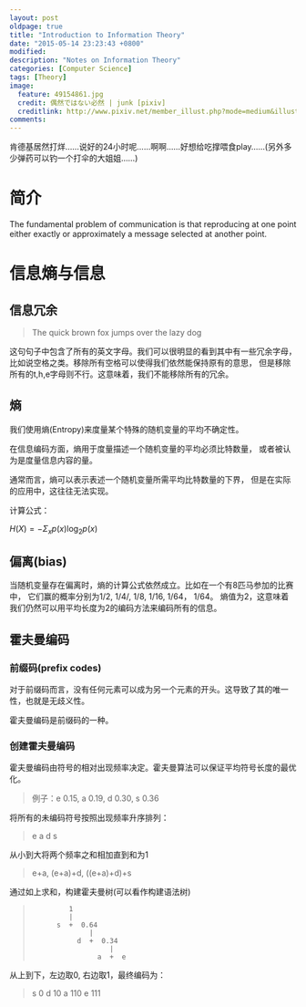 ```yaml
---
layout: post
oldpage: true
title: "Introduction to Information Theory"
date: "2015-05-14 23:23:43 +0800"
modified: 
description: "Notes on Information Theory"
categories: [Computer Science]
tags: [Theory]
image:
  feature: 49154861.jpg
  credit: 偶然ではない必然 | junk [pixiv] 
  creditlink: http://www.pixiv.net/member_illust.php?mode=medium&illust_id=49154861
comments: 
---
```


肯德基居然打烊……说好的24小时呢……啊啊……好想给吃撑喂食play……(另外多少弹药可以钓一个打伞的大姐姐……)


# 简介

The fundamental problem of communication is that reproducing at one
point either exactly or approximately a message selected at another
point.



# 信息熵与信息

## 信息冗余

> The quick brown fox jumps over the lazy dog

这句句子中包含了所有的英文字母。我们可以很明显的看到其中有一些冗余字母，
比如说空格之类。移除所有空格可以使得我们依然能保持原有的意思，
但是移除所有的t,h,e字母则不行。这意味着，我们不能移除所有的冗余。

## 熵

我们使用熵(Entropy)来度量某个特殊的随机变量的平均不确定性。

在信息编码方面，熵用于度量描述一个随机变量的平均必须比特数量，
或者被认为是度量信息内容的量。

通常而言，熵可以表示表述一个随机变量所需平均比特数量的下界，
但是在实际的应用中，这往往无法实现。

计算公式：

$H(X) = - \Sigma_x p(x) \log_2 p(x)$

## 偏离(bias)

当随机变量存在偏离时，熵的计算公式依然成立。比如在一个有8匹马参加的比赛中，
它们赢的概率分别为1/2, 1/4/, 1/8, 1/16, 1/64， 1/64。
熵值为2，这意味着我们仍然可以用平均长度为2的编码方法来编码所有的信息。

## 霍夫曼编码

### 前缀码(prefix codes)

对于前缀码而言，没有任何元素可以成为另一个元素的开头。这导致了其的唯一性，也就是无歧义性。

霍夫曼编码是前缀码的一种。

### 创建霍夫曼编码

霍夫曼编码由符号的相对出现频率决定。霍夫曼算法可以保证平均符号长度的最优化。

> 例子：e 0.15, a 0.19, d 0.30, s 0.36

将所有的未编码符号按照出现频率升序排列：

> e a d s

从小到大将两个频率之和相加直到和为1

> e+a, (e+a)+d, ((e+a)+d)+s

通过如上求和，构建霍夫曼树(可以看作构建语法树)

>              1 
>              |
>           s  +  0.64
>                   |
>                d  +  0.34
>                        |
>                     a  +  e
 
从上到下，左边取0, 右边取1，最终编码为：

> s 0
> d 10
> a 110
> e 111
